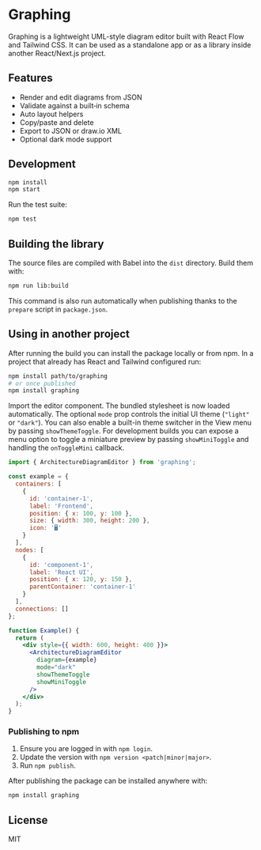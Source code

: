 # Graphing

Graphing is a lightweight UML-style diagram editor built with React Flow and Tailwind CSS. It can be used as a standalone app or as a library inside another React/Next.js project.

## Features
- Render and edit diagrams from JSON
- Validate against a built‑in schema
- Auto layout helpers
- Copy/paste and delete
- Export to JSON or draw.io XML
- Optional dark mode support

## Development

```bash
npm install
npm start
```

Run the test suite:

```bash
npm test
```

## Building the library

The source files are compiled with Babel into the `dist` directory. Build them with:

```bash
npm run lib:build
```

This command is also run automatically when publishing thanks to the `prepare` script in `package.json`.

## Using in another project

After running the build you can install the package locally or from npm. In a project that already has React and Tailwind configured run:

```bash
npm install path/to/graphing
# or once published
npm install graphing
```

Import the editor component. The bundled stylesheet is now loaded automatically. The optional `mode` prop controls the initial UI theme (`"light"` or `"dark"`). You can also enable a built-in theme switcher in the View menu by passing `showThemeToggle`. For development builds you can expose a menu option to toggle a miniature preview by passing `showMiniToggle` and handling the `onToggleMini` callback.

```jsx
import { ArchitectureDiagramEditor } from 'graphing';

const example = {
  containers: [
    {
      id: 'container-1',
      label: 'Frontend',
      position: { x: 100, y: 100 },
      size: { width: 300, height: 200 },
      icon: '🖥️'
    }
  ],
  nodes: [
    {
      id: 'component-1',
      label: 'React UI',
      position: { x: 120, y: 150 },
      parentContainer: 'container-1'
    }
  ],
  connections: []
};

function Example() {
  return (
    <div style={{ width: 600, height: 400 }}>
      <ArchitectureDiagramEditor
        diagram={example}
        mode="dark"
        showThemeToggle
        showMiniToggle
      />
    </div>
  );
}
```

### Publishing to npm

1. Ensure you are logged in with `npm login`.
2. Update the version with `npm version <patch|minor|major>`.
3. Run `npm publish`.

After publishing the package can be installed anywhere with:

```bash
npm install graphing
```

## License
MIT
